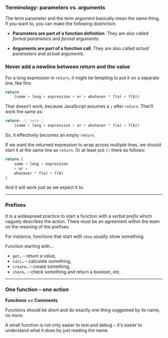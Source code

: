 ### Terminology: parameters vs. arguments

The term parameter and the term argument basically mean the same thing. If you want to, you can make the following distinction:

- **Parameters are part of a function definition**. They are also called *formal parameters* and *formal arguments*.

- **Arguments are part of a function call**. They are also called *actual parameters* and *actual arguments*.


### Never add a newline between return and the value

For a long expression in `return`, it might be tempting to put it on a separate line, like this:
```js
return
    (some + long + expression + or + whatever * f(a) + f(b))
 ```
That doesn’t work, because JavaScript assumes a **`;`** after `return`. That’ll work the same as:
```js
return; // note ;
    (some + long + expression + or + whatever * f(a) + f(b))
 ```
So, it effectively becomes an empty `return`.

If we want the returned expression to wrap across multiple lines, we should start it at the same line as `return`. Or at least put `()` there as follows:

```js
return (
    some + long + expression
    + or +
    whatever * f(a) + f(b)
)
```

And it will work just as we expect it to.

---
### Prefixes

It is a widespread practice to start a function with a *verbal prefix* which vaguely describes the action. There must be an agreement within the team on the meaning of the prefixes.

For instance, functions that start with `show` usually show something.

Function starting with…

- `get…` – return a value,
- `calc…` – calculate something,
- `create…` – create something,
- `check…` – check something and return a boolean, etc.

---
### One function – one action
**Functions == Comments**

Functions should be short and do exactly one thing suggested by its name, no more.

A small function is not only easier to test and debug – it's easier to understand what it does by just reading the name.
